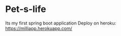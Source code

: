 # Pet-s-life
Its my first spring boot application
Deploy on heroku: https://milliapp.herokuapp.com/
